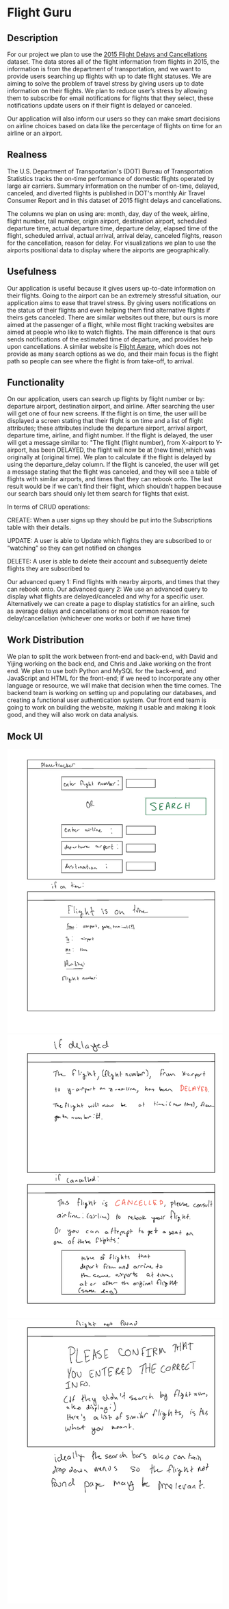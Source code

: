 
# Flight Guru


## Description

For our project we plan to use the [2015 Flight Delays and Cancellations](https://www.kaggle.com/datasets/usdot/flight-delays) dataset. The data stores all of the flight information from flights in 2015, the information is from the department of transportation, and we want to provide users searching up flights with up to date flight statuses. We are aiming to solve the problem of travel stress by giving users up to date information on their flights. We plan to reduce user’s stress by allowing them to subscribe for email notifications for flights that they select, these notifications update users on if their flight is delayed or canceled.

Our application will also inform our users so they can make smart decisions on airline choices based on data like the percentage of flights on time for an airline or an airport.

  

## Realness

  

The U.S. Department of Transportation's (DOT) Bureau of Transportation Statistics tracks the on-time performance of domestic flights operated by large air carriers. Summary information on the number of on-time, delayed, canceled, and diverted flights is published in DOT's monthly Air Travel Consumer Report and in this dataset of 2015 flight delays and cancellations.

  

The columns we plan on using are: month, day, day of the week, airline, flight number, tail number, origin airport, destination airport, scheduled departure time, actual departure time, departure delay, elapsed time of the flight, scheduled arrival, actual arrival, arrival delay, canceled flights, reason for the cancellation, reason for delay. For visualizations we plan to use the airports positional data to display where the airports are geographically.

  
  

## Usefulness

  

Our application is useful because it gives users up-to-date information on their flights. Going to the airport can be an extremely stressful situation, our application aims to ease that travel stress. By giving users notifications on the status of their flights and even helping them find alternative flights if theirs gets canceled. There are similar websites out there, but ours is more aimed at the passenger of a flight, while most flight tracking websites are aimed at people who like to watch flights. The main difference is that ours sends notifications of the estimated time of departure, and provides help upon cancellations. A similar website is [Flight Aware](https://flightaware.com/), which does not provide as many search options as we do, and their main focus is the flight path so people can see where the flight is from take-off, to arrival.

  

## Functionality

On our application, users can search up flights by flight number or by: departure airport, destination airport, and airline. After searching the user will get one of four new screens. If the flight is on time, the user will be displayed a screen stating that their flight is on time and a list of flight attributes; these attributes include the departure airport, arrival airport, departure time, airline, and flight number. If the flight is delayed, the user will get a message similar to: "The flight (flight number), from X-airport to Y-airport, has been DELAYED, the flight will now be at (new time),which was originally at (original time). We plan to calculate if the flight is delayed by using the departure_delay column. If the flight is canceled, the user will get a message stating that the flight was canceled, and they will see a table of flights with similar airports, and times that they can rebook onto. The last result would be if we can't find their flight, which shouldn't happen because our search bars should only let them search for flights that exist.

  

In terms of CRUD operations:

CREATE: When a user signs up they should be put into the Subscriptions table with their details.

  

UPDATE: A user is able to Update which flights they are subscribed to or “watching” so they can get notified on changes

  

DELETE: A user is able to delete their account and subsequently delete flights they are subscribed to

Our advanced query 1: Find flights with nearby airports, and times that they can rebook onto.
Our advanced query 2: We use an advanced query to display what flights are delayed/canceled and why for a specific user. Alternatively we can create a page to display statistics for an airline, such as average delays and cancellations or most common reason for delay/cancellation (whichever one works or both if we have time)
  

## Work Distribution

  

We plan to split the work between front-end and back-end, with David and Yijing working on the back end, and Chris and Jake working on the front end. We plan to use both Python and MySQL for the back-end, and JavaScript and HTML for the front-end; if we need to incorporate any other language or resource, we will make that decision when the time comes. The backend team is working on setting up and populating our databases, and creating a functional user authentication system. Our front end team is going to work on building the website, making it usable and making it look good, and they will also work on data analysis.

  

## Mock UI
<img src="Mock_UI_Page_1.png" width="600">
<img src="Mock_UI_Page_2.png" width="600">
<img src="Mock_UI_Page_3.png" width="600">
